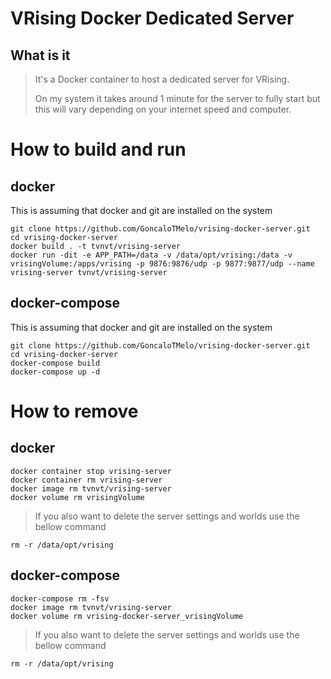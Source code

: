 # VRising Docker Dedicated Server
## What is it
> It's a Docker container to host a dedicated server for VRising.
>
> On my system it takes around 1 minute for the server to fully start but this will vary depending on your internet speed and computer.

# How to build and run
## docker
This is assuming that docker and git are installed on the system
```
git clone https://github.com/GoncaloTMelo/vrising-docker-server.git
cd vrising-docker-server
docker build . -t tvnvt/vrising-server
docker run -dit -e APP_PATH=/data -v /data/opt/vrising:/data -v vrisingVolume:/apps/vrising -p 9876:9876/udp -p 9877:9877/udp --name vrising-server tvnvt/vrising-server
```
## docker-compose
This is assuming that docker and git are installed on the system
```
git clone https://github.com/GoncaloTMelo/vrising-docker-server.git
cd vrising-docker-server
docker-compose build
docker-compose up -d
```


# How to remove
## docker
```
docker container stop vrising-server
docker container rm vrising-server
docker image rm tvnvt/vrising-server
docker volume rm vrisingVolume
```
> If you also want to delete the server settings and worlds use the bellow command
```
rm -r /data/opt/vrising
```

## docker-compose
```
docker-compose rm -fsv
docker image rm tvnvt/vrising-server
docker volume rm vrising-docker-server_vrisingVolume
```
> If you also want to delete the server settings and worlds use the bellow command
```
rm -r /data/opt/vrising
```